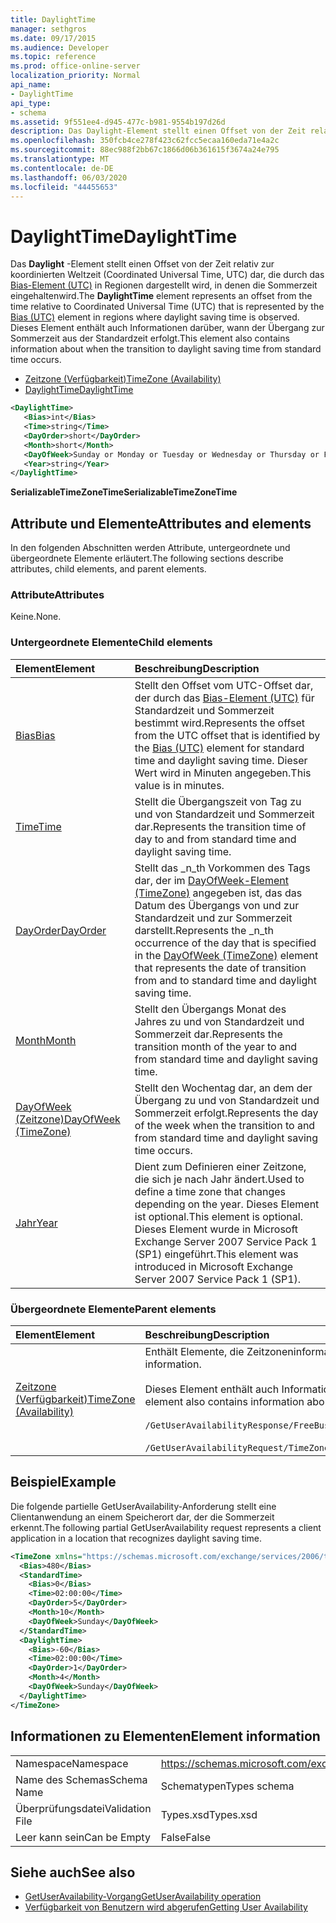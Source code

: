 ```yaml
---
title: DaylightTime
manager: sethgros
ms.date: 09/17/2015
ms.audience: Developer
ms.topic: reference
ms.prod: office-online-server
localization_priority: Normal
api_name:
- DaylightTime
api_type:
- schema
ms.assetid: 9f551ee4-d945-477c-b981-9554b197d26d
description: Das Daylight-Element stellt einen Offset von der Zeit relativ zur koordinierten Weltzeit (Coordinated Universal Time, UTC) dar, die durch das Bias-Element (UTC) in Regionen dargestellt wird, in denen die Sommerzeit eingehaltenwird. Dieses Element enthält auch Informationen darüber, wann der Übergang zur Sommerzeit aus der Standardzeit erfolgt.
ms.openlocfilehash: 350fcb4ce278f423c62fcc5ecaa160eda71e4a2c
ms.sourcegitcommit: 88ec988f2bb67c1866d06b361615f3674a24e795
ms.translationtype: MT
ms.contentlocale: de-DE
ms.lasthandoff: 06/03/2020
ms.locfileid: "44455653"
---
```

# <a name="daylighttime"></a><span data-ttu-id="28c5e-104">DaylightTime</span><span class="sxs-lookup"><span data-stu-id="28c5e-104">DaylightTime</span></span>

<span data-ttu-id="28c5e-105">Das **Daylight** -Element stellt einen Offset von der Zeit relativ zur koordinierten Weltzeit (Coordinated Universal Time, UTC) dar, die durch das [Bias-Element (UTC)](bias-utc.md) in Regionen dargestellt wird, in denen die Sommerzeit eingehaltenwird.</span><span class="sxs-lookup"><span data-stu-id="28c5e-105">The **DaylightTime** element represents an offset from the time relative to Coordinated Universal Time (UTC) that is represented by the [Bias (UTC)](bias-utc.md) element in regions where daylight saving time is observed.</span></span> <span data-ttu-id="28c5e-106">Dieses Element enthält auch Informationen darüber, wann der Übergang zur Sommerzeit aus der Standardzeit erfolgt.</span><span class="sxs-lookup"><span data-stu-id="28c5e-106">This element also contains information about when the transition to daylight saving time from standard time occurs.</span></span> 
  
- [<span data-ttu-id="28c5e-107">Zeitzone (Verfügbarkeit)</span><span class="sxs-lookup"><span data-stu-id="28c5e-107">TimeZone (Availability)</span></span>](timezone-availability.md) 
- [<span data-ttu-id="28c5e-108">DaylightTime</span><span class="sxs-lookup"><span data-stu-id="28c5e-108">DaylightTime</span></span>](daylighttime.md)
  
```xml
<DaylightTime>
   <Bias>int</Bias>
   <Time>string</Time>
   <DayOrder>short</DayOrder>
   <Month>short</Month>
   <DayOfWeek>Sunday or Monday or Tuesday or Wednesday or Thursday or Friday or Saturday</DayOfWeek>
   <Year>string</Year>
</DaylightTime>
```

<span data-ttu-id="28c5e-109">**SerializableTimeZoneTime**</span><span class="sxs-lookup"><span data-stu-id="28c5e-109">**SerializableTimeZoneTime**</span></span>

## <a name="attributes-and-elements"></a><span data-ttu-id="28c5e-110">Attribute und Elemente</span><span class="sxs-lookup"><span data-stu-id="28c5e-110">Attributes and elements</span></span>

<span data-ttu-id="28c5e-111">In den folgenden Abschnitten werden Attribute, untergeordnete und übergeordnete Elemente erläutert.</span><span class="sxs-lookup"><span data-stu-id="28c5e-111">The following sections describe attributes, child elements, and parent elements.</span></span>
  
### <a name="attributes"></a><span data-ttu-id="28c5e-112">Attribute</span><span class="sxs-lookup"><span data-stu-id="28c5e-112">Attributes</span></span>

<span data-ttu-id="28c5e-113">Keine.</span><span class="sxs-lookup"><span data-stu-id="28c5e-113">None.</span></span>
  
### <a name="child-elements"></a><span data-ttu-id="28c5e-114">Untergeordnete Elemente</span><span class="sxs-lookup"><span data-stu-id="28c5e-114">Child elements</span></span>

|<span data-ttu-id="28c5e-115">**Element**</span><span class="sxs-lookup"><span data-stu-id="28c5e-115">**Element**</span></span>|<span data-ttu-id="28c5e-116">**Beschreibung**</span><span class="sxs-lookup"><span data-stu-id="28c5e-116">**Description**</span></span>|
|:-----|:-----|
|[<span data-ttu-id="28c5e-117">Bias</span><span class="sxs-lookup"><span data-stu-id="28c5e-117">Bias</span></span>](bias.md) <br/> |<span data-ttu-id="28c5e-118">Stellt den Offset vom UTC-Offset dar, der durch das [Bias-Element (UTC)](bias-utc.md) für Standardzeit und Sommerzeit bestimmt wird.</span><span class="sxs-lookup"><span data-stu-id="28c5e-118">Represents the offset from the UTC offset that is identified by the [Bias (UTC)](bias-utc.md) element for standard time and daylight saving time.</span></span> <span data-ttu-id="28c5e-119">Dieser Wert wird in Minuten angegeben.</span><span class="sxs-lookup"><span data-stu-id="28c5e-119">This value is in minutes.</span></span>  <br/> |
|[<span data-ttu-id="28c5e-120">Time</span><span class="sxs-lookup"><span data-stu-id="28c5e-120">Time</span></span>](time.md) <br/> |<span data-ttu-id="28c5e-121">Stellt die Übergangszeit von Tag zu und von Standardzeit und Sommerzeit dar.</span><span class="sxs-lookup"><span data-stu-id="28c5e-121">Represents the transition time of day to and from standard time and daylight saving time.</span></span>  <br/> |
|[<span data-ttu-id="28c5e-122">DayOrder</span><span class="sxs-lookup"><span data-stu-id="28c5e-122">DayOrder</span></span>](dayorder.md) <br/> |<span data-ttu-id="28c5e-123">Stellt das _n_th Vorkommen des Tags dar, der im [DayOfWeek-Element (TimeZone)](dayofweek-timezone.md) angegeben ist, das das Datum des Übergangs von und zur Standardzeit und zur Sommerzeit darstellt.</span><span class="sxs-lookup"><span data-stu-id="28c5e-123">Represents the  _n_th occurrence of the day that is specified in the [DayOfWeek (TimeZone)](dayofweek-timezone.md) element that represents the date of transition from and to standard time and daylight saving time.</span></span>  <br/> |
|[<span data-ttu-id="28c5e-124">Month</span><span class="sxs-lookup"><span data-stu-id="28c5e-124">Month</span></span>](month.md) <br/> |<span data-ttu-id="28c5e-125">Stellt den Übergangs Monat des Jahres zu und von Standardzeit und Sommerzeit dar.</span><span class="sxs-lookup"><span data-stu-id="28c5e-125">Represents the transition month of the year to and from standard time and daylight saving time.</span></span>  <br/> |
|[<span data-ttu-id="28c5e-126">DayOfWeek (Zeitzone)</span><span class="sxs-lookup"><span data-stu-id="28c5e-126">DayOfWeek (TimeZone)</span></span>](dayofweek-timezone.md) <br/> |<span data-ttu-id="28c5e-127">Stellt den Wochentag dar, an dem der Übergang zu und von Standardzeit und Sommerzeit erfolgt.</span><span class="sxs-lookup"><span data-stu-id="28c5e-127">Represents the day of the week when the transition to and from standard time and daylight saving time occurs.</span></span>  <br/> |
|[<span data-ttu-id="28c5e-128">Jahr</span><span class="sxs-lookup"><span data-stu-id="28c5e-128">Year</span></span>](year.md) <br/> |<span data-ttu-id="28c5e-129">Dient zum Definieren einer Zeitzone, die sich je nach Jahr ändert.</span><span class="sxs-lookup"><span data-stu-id="28c5e-129">Used to define a time zone that changes depending on the year.</span></span> <span data-ttu-id="28c5e-130">Dieses Element ist optional.</span><span class="sxs-lookup"><span data-stu-id="28c5e-130">This element is optional.</span></span> <span data-ttu-id="28c5e-131">Dieses Element wurde in Microsoft Exchange Server 2007 Service Pack 1 (SP1) eingeführt.</span><span class="sxs-lookup"><span data-stu-id="28c5e-131">This element was introduced in Microsoft Exchange Server 2007 Service Pack 1 (SP1).</span></span>  <br/> |
   
### <a name="parent-elements"></a><span data-ttu-id="28c5e-132">Übergeordnete Elemente</span><span class="sxs-lookup"><span data-stu-id="28c5e-132">Parent elements</span></span>

|<span data-ttu-id="28c5e-133">**Element**</span><span class="sxs-lookup"><span data-stu-id="28c5e-133">**Element**</span></span>|<span data-ttu-id="28c5e-134">**Beschreibung**</span><span class="sxs-lookup"><span data-stu-id="28c5e-134">**Description**</span></span>|
|:-----|:-----|
|[<span data-ttu-id="28c5e-135">Zeitzone (Verfügbarkeit)</span><span class="sxs-lookup"><span data-stu-id="28c5e-135">TimeZone (Availability)</span></span>](timezone-availability.md) <br/> | <span data-ttu-id="28c5e-136">Enthält Elemente, die Zeitzoneninformationen identifizieren.</span><span class="sxs-lookup"><span data-stu-id="28c5e-136">Contains elements that identify time zone information.</span></span><br/><br/><span data-ttu-id="28c5e-137">Dieses Element enthält auch Informationen zum Übergang zwischen Standardzeit und Sommerzeit.</span><span class="sxs-lookup"><span data-stu-id="28c5e-137">This element also contains information about the transition between standard time and daylight saving time.</span></span><br/><br/>`/GetUserAvailabilityResponse/FreeBusyResponseArray/FreeBusyResponse/FreeBusyView/WorkingHours/TimeZone` <br/><br/>`/GetUserAvailabilityRequest/TimeZone` <br/> |
   
## <a name="example"></a><span data-ttu-id="28c5e-138">Beispiel</span><span class="sxs-lookup"><span data-stu-id="28c5e-138">Example</span></span>

<span data-ttu-id="28c5e-139">Die folgende partielle GetUserAvailability-Anforderung stellt eine Clientanwendung an einem Speicherort dar, der die Sommerzeit erkennt.</span><span class="sxs-lookup"><span data-stu-id="28c5e-139">The following partial GetUserAvailability request represents a client application in a location that recognizes daylight saving time.</span></span>
  
```xml
<TimeZone xmlns="https://schemas.microsoft.com/exchange/services/2006/types">
  <Bias>480</Bias>
  <StandardTime>
    <Bias>0</Bias>
    <Time>02:00:00</Time>
    <DayOrder>5</DayOrder>
    <Month>10</Month>
    <DayOfWeek>Sunday</DayOfWeek>
  </StandardTime>
  <DaylightTime>
    <Bias>-60</Bias>
    <Time>02:00:00</Time>
    <DayOrder>1</DayOrder>
    <Month>4</Month>
    <DayOfWeek>Sunday</DayOfWeek>
  </DaylightTime>
</TimeZone>
```

## <a name="element-information"></a><span data-ttu-id="28c5e-140">Informationen zu Elementen</span><span class="sxs-lookup"><span data-stu-id="28c5e-140">Element information</span></span>

|||
|:-----|:-----|
|<span data-ttu-id="28c5e-141">Namespace</span><span class="sxs-lookup"><span data-stu-id="28c5e-141">Namespace</span></span>  <br/> |https://schemas.microsoft.com/exchange/services/2006/types  <br/> |
|<span data-ttu-id="28c5e-142">Name des Schemas</span><span class="sxs-lookup"><span data-stu-id="28c5e-142">Schema Name</span></span>  <br/> |<span data-ttu-id="28c5e-143">Schematypen</span><span class="sxs-lookup"><span data-stu-id="28c5e-143">Types schema</span></span>  <br/> |
|<span data-ttu-id="28c5e-144">Überprüfungsdatei</span><span class="sxs-lookup"><span data-stu-id="28c5e-144">Validation File</span></span>  <br/> |<span data-ttu-id="28c5e-145">Types.xsd</span><span class="sxs-lookup"><span data-stu-id="28c5e-145">Types.xsd</span></span>  <br/> |
|<span data-ttu-id="28c5e-146">Leer kann sein</span><span class="sxs-lookup"><span data-stu-id="28c5e-146">Can be Empty</span></span>  <br/> |<span data-ttu-id="28c5e-147">False</span><span class="sxs-lookup"><span data-stu-id="28c5e-147">False</span></span>  <br/> |
   
## <a name="see-also"></a><span data-ttu-id="28c5e-148">Siehe auch</span><span class="sxs-lookup"><span data-stu-id="28c5e-148">See also</span></span>

- [<span data-ttu-id="28c5e-149">GetUserAvailability-Vorgang</span><span class="sxs-lookup"><span data-stu-id="28c5e-149">GetUserAvailability operation</span></span>](getuseravailability-operation.md)
- [<span data-ttu-id="28c5e-150">Verfügbarkeit von Benutzern wird abgerufen</span><span class="sxs-lookup"><span data-stu-id="28c5e-150">Getting User Availability</span></span>](https://msdn.microsoft.com/library/d4133fcb-9b0f-4e6b-aadf-a389da83516a%28Office.15%29.aspx)

